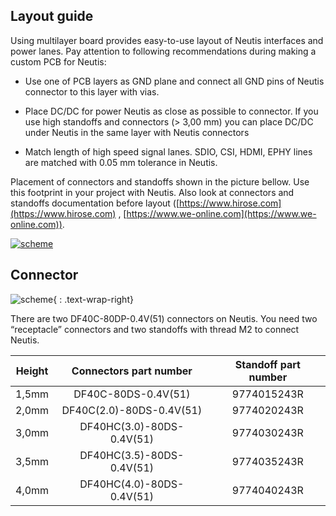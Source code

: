 ## Layout guide

Using multilayer board provides easy-to-use layout of Neutis interfaces
and power lanes. Pay attention to following recommendations during
making a custom PCB for Neutis:

- Use one of PCB layers as GND plane and connect all GND pins of Neutis
  connector to this layer with vias.

- Place DC/DC for power Neutis as close as possible to connector. If you
  use high standoffs and connectors (> 3,00 mm) you can place DC/DC
  under Neutis in the same layer with Neutis connectors

- Match length of high speed signal lanes. SDIO, CSI, HDMI, EPHY lines
  are matched with 0.05 mm tolerance in Neutis.

Placement of connectors and standoffs shown in the picture bellow. Use
this footprint in your project with Neutis.
Also look at connectors and standoffs documentation before layout
([https://www.hirose.com](https://www.hirose.com) ,
[https://www.we-online.com](https://www.we-online.com)).

<a href="../../img/hardware-integration/neutis_layout_guide.png" target="_blank"> ![scheme](../../img/hardware-integration/neutis_layout_guide.png)</a>

## Connector

<style>
    .text-wrap-right {
        float: right;
        margin: 10px;
        width: 240px;
        height: auto;
    }
</style>


<div markdown=1>

![scheme](../../img/hardware-integration/connector.jpg){ : .text-wrap-right}

</div>
There are two DF40C-80DP-0.4V(51) connectors on Neutis. You need two
“receptacle” connectors and two standoffs with thread M2 to connect
Neutis.

|Height|Connectors part number|Standoff part number|
|:--:|:--:|:--:|
|1,5mm|DF40C-80DS-0.4V(51)|9774015243R|
|2,0mm|DF40C(2.0)-80DS-0.4V(51)|9774020243R|
|3,0mm|DF40HC(3.0)-80DS-0.4V(51)|9774030243R|
|3,5mm|DF40HC(3.5)-80DS-0.4V(51)|9774035243R|
|4,0mm|DF40HC(4.0)-80DS-0.4V(51)|9774040243R|
